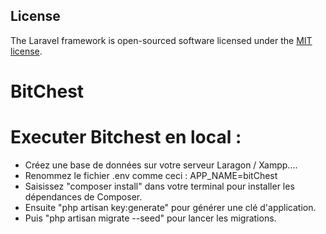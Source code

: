 ## License

The Laravel framework is open-sourced software licensed under the [MIT license](https://opensource.org/licenses/MIT).
# BitChest

# Executer Bitchest en local : 

* Créez une base de données sur votre serveur Laragon / Xampp....
* Renommez le fichier .env comme ceci : APP_NAME=bitChest
* Saisissez "composer install" dans votre terminal pour installer les dépendances de Composer.
* Ensuite "php artisan key:generate" pour générer une clé d'application.
* Puis "php artisan migrate --seed" pour lancer les migrations.
